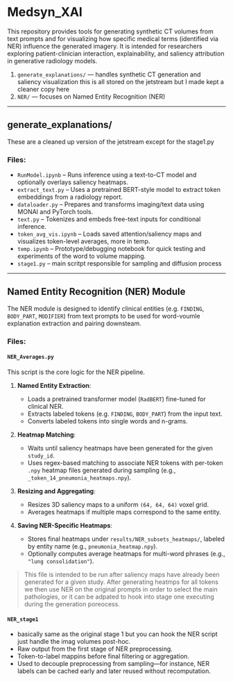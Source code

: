 # Medsyn_XAI

This repository provides tools for generating synthetic CT volumes from text prompts and for visualizing how specific medical terms (identified via NER) influence the generated imagery. It is intended for researchers exploring patient-clinician interaction, explainability, and saliency attribution in generative radiology models.

1. `generate_explanations/` — handles synthetic CT generation and saliency visualization this is all stored on the jetstream but I made kept a cleaner copy here
2. `NER/` — focuses on Named Entity Recognition (NER)

---

## generate_explanations/

These are a cleaned up version of the jetstream except for the stage1.py

### Files:
- `RunModel.ipynb` – Runs inference using a text-to-CT model and optionally overlays saliency heatmaps.
- `extract_text.py` – Uses a pretrained BERT-style model to extract token embeddings from a radiology report.
- `dataloader.py` – Prepares and transforms imaging/text data using MONAI and PyTorch tools.
- `text.py` – Tokenizes and embeds free-text inputs for conditional inference.
- `token_avg_vis.ipynb` – Loads saved attention/saliency maps and visualizes token-level averages, more in temp.
- `temp.ipynb` – Prototype/debugging notebook for quick testing and experiments of the word to volume mapping.
- `stage1.py` – main scritpt responsible for sampling and diffusion process

---

## Named Entity Recognition (NER) Module

The NER module is designed to identify clinical entities (e.g. `FINDING`, `BODY_PART`, `MODIFIER`) from text prompts to be used for word-voumle explanation extraction and pairing downsteam. 

### Files:

#### `NER_Averages.py`

This script is the core logic for the NER pipeline.

1. **Named Entity Extraction**:
   - Loads a pretrained transformer model (`RadBERT`) fine-tuned for clinical NER.
   - Extracts labeled tokens (e.g. `FINDING`, `BODY_PART`) from the input text.
   - Converts labeled tokens into single words and n-grams.

2. **Heatmap Matching**:
   - Waits until saliency heatmaps have been generated for the given `study_id`.
   - Uses regex-based matching to associate NER tokens with per-token `.npy` heatmap files generated during sampling (e.g., `_token_14_pneumonia_heatmaps.npy`).

3. **Resizing and Aggregating**:
   - Resizes 3D saliency maps to a uniform `(64, 64, 64)` voxel grid.
   - Averages heatmaps if multiple maps correspond to the same entity.

4. **Saving NER-Specific Heatmaps**:
   - Stores final heatmaps under `results/NER_subsets_heatmaps/`, labeled by entity name (e.g., `pneumonia_heatmap.npy`).
   - Optionally computes average heatmaps for multi-word phrases (e.g., `"lung consolidation"`).

> This file is intended to be run after saliency maps have already been generated for a given study. After generating heatmps for all tokens we then use NER on the original prompts in order to select the main pathologies, or it can be adpated to hook into stage one executing during the generation poreocess.

#### `NER_stage1`
- basically same as the original stage 1 but you can  hook the NER script just handle the imag volumes post-hoc.
- Raw output from the first stage of NER preprocessing.
- Token-to-label mappins before final filtering or aggregation.
- Used to decouple preprocessing from sampling—for instance, NER labels can be cached early and later reused without recomputation.


